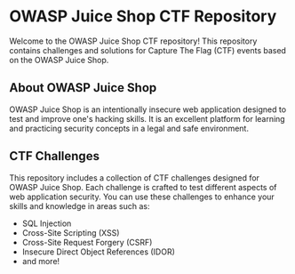 # OWASP Juice Shop CTF Repository

Welcome to the OWASP Juice Shop CTF repository! This repository contains challenges and solutions for Capture The Flag (CTF) events based on the OWASP Juice Shop.

## About OWASP Juice Shop
OWASP Juice Shop is an intentionally insecure web application designed to test and improve one's hacking skills. It is an excellent platform for learning and practicing security concepts in a legal and safe environment.

## CTF Challenges
This repository includes a collection of CTF challenges designed for OWASP Juice Shop. Each challenge is crafted to test different aspects of web application security. You can use these challenges to enhance your skills and knowledge in areas such as:

- SQL Injection
- Cross-Site Scripting (XSS)
- Cross-Site Request Forgery (CSRF)
- Insecure Direct Object References (IDOR)
- and more!

